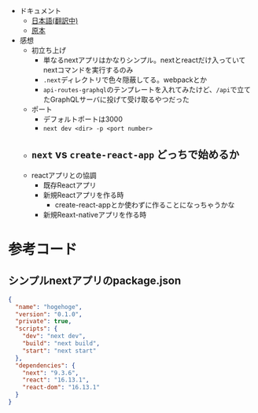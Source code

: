 - ドキュメント
  - [日本語(翻訳中)](https://nextjs-docs-ja.netlify.app/docs)
  - [原本](https://nextjs.org/learn/basics/create-nextjs-app?utm_source=next-site&utm_medium=homepage-cta&utm_campaign=next-website)
- 感想
  - 初立ち上げ
    - 単なるnextアプリはかなりシンプル。nextとreactだけ入っていてnextコマンドを実行するのみ
    - `.next`ディレクトリで色々隠蔽してる。webpackとか
    - `api-routes-graphql`のテンプレートを入れてみたけど、`/api`で立てたGraphQLサーバに投げて受け取るやつだった
  - ポート
    - デフォルトポートは3000
    - `next dev <dir> -p <port number>`
  - `next` vs `create-react-app` どっちで始めるか
    - 
  - reactアプリとの協調
    - 既存Reactアプリ
    - 新規Reactアプリを作る時
      - create-react-appとか使わずに作ることになっちゃうかな
    - 新規Reaxt-nativeアプリを作る時

# 参考コード
## シンプルnextアプリのpackage.json
```json
{
  "name": "hogehoge",
  "version": "0.1.0",
  "private": true,
  "scripts": {
    "dev": "next dev",
    "build": "next build",
    "start": "next start"
  },
  "dependencies": {
    "next": "9.3.6",
    "react": "16.13.1",
    "react-dom": "16.13.1"
  }
}

```